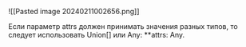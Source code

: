 ![[Pasted image 20240211002656.png]]

Если параметр attrs должен принимать значения разных типов, то следует использовать Union\[] или Any: \*\*attrs: Any.